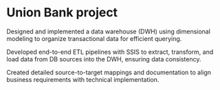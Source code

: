 # Union Bank project
Designed and implemented a data warehouse (DWH) using dimensional modeling to organize transactional data for efficient querying.

Developed end-to-end ETL pipelines with SSIS to extract, transform, and load data from DB sources into the DWH, ensuring data consistency.

Created detailed source-to-target mappings and documentation to align business requirements with technical implementation.
